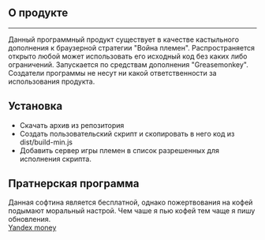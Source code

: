 <h2>О продукте</h2>
<hr>
<p>
Данный программный продукт существует в качестве кастыльного дополнения к браузерной стратегии "Война племен". Распространяется открыто любой может использовать его исходный код без каких либо ограничений. Запускается по средствам дополнения "Greasemonkey". Создатели программы не несут ни какой ответственности за использования продукта.
</p>

<h2>Установка</h2>
<p>
	<ul>
		<li>Скачать архив из репозитория</li>
		<li>Создать пользовательский скрипт и скопировать в него код из dist/build-min.js</li>
		<li>Добавить сервер игры племен в список разрешенных для исполнения скрипта.</li>
	</ul>
</p>

<h2>Пратнерская программа</h2>
<p>
Данная софтина является бесплатной, однако пожертвования на кофей подымают моральный настрой. Чем чаше я пью кофей тем чаще я пишу обновления.<br> <a href="https://money.yandex.ru/to/410017268643291">Yandex money</a>
</p>
